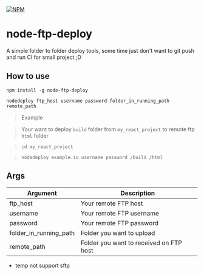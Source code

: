 [![NPM](https://nodei.co/npm/node-ftp-deploy.png)](https://npmjs.org/package/node-ftp-deploy)

# node-ftp-deploy

A simple folder to folder deploy tools, some time just don't want to git push and run CI for small project ;D

## How to use

`npm install -g node-ftp-deploy`

```nodedeploy ftp_host username password folder_in_running_path remote_path```

> Example

> Your want to deploy `build` folder from `my_react_project` to remote ftp `html` folder

> `cd my_react_project`

> `nodedeploy example.io username password /build /html`

## Args

| Argument | Description |
| ------ | ------ |
| ftp_host | Your remote FTP host |
| username | Your remote FTP username |
| password | Your remote FTP password |
| folder_in_running_path | Folder you want to upload |
| remote_path | Folder you want to received on FTP host |
- temp not support sftp
